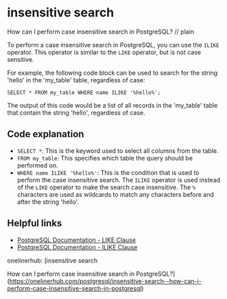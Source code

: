 # insensitive search

How can I perform case insensitive search in PostgreSQL?
// plain

To perform a case insensitive search in PostgreSQL, you can use the `ILIKE` operator. This operator is similar to the `LIKE` operator, but is not case sensitive.

For example, the following code block can be used to search for the string 'hello' in the 'my_table' table, regardless of case:

```
SELECT * FROM my_table WHERE name ILIKE '%hello%';
```

The output of this code would be a list of all records in the 'my_table' table that contain the string 'hello', regardless of case.

## Code explanation


- `SELECT *`: This is the keyword used to select all columns from the table.
- `FROM my_table`: This specifies which table the query should be performed on.
- `WHERE name ILIKE '%hello%'`: This is the condition that is used to perform the case insensitive search. The `ILIKE` operator is used instead of the `LIKE` operator to make the search case insensitive. The `%` characters are used as wildcards to match any characters before and after the string 'hello'.

## Helpful links

- [PostgreSQL Documentation - LIKE Clause](https://www.postgresql.org/docs/current/sql-expressions.html#SQL-SYNTAX-MATCHING)
- [PostgreSQL Documentation - ILIKE Clause](https://www.postgresql.org/docs/current/sql-expressions.html#SQL-SYNTAX-MATCHING-SIMILAR)

onelinerhub: [insensitive search

How can I perform case insensitive search in PostgreSQL?](https://onelinerhub.com/postgresql/insensitive-search--how-can-i-perform-case-insensitive-search-in-postgresql)